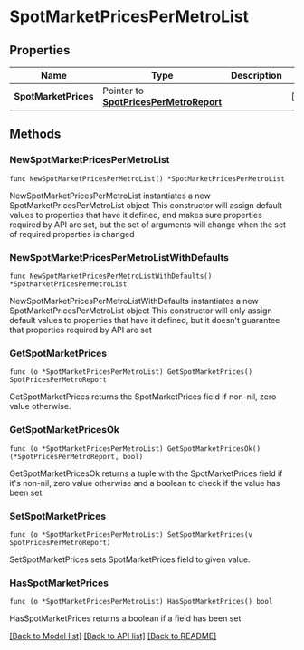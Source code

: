 # SpotMarketPricesPerMetroList

## Properties

Name | Type | Description | Notes
------------ | ------------- | ------------- | -------------
**SpotMarketPrices** | Pointer to [**SpotPricesPerMetroReport**](SpotPricesPerMetroReport.md) |  | [optional] 

## Methods

### NewSpotMarketPricesPerMetroList

`func NewSpotMarketPricesPerMetroList() *SpotMarketPricesPerMetroList`

NewSpotMarketPricesPerMetroList instantiates a new SpotMarketPricesPerMetroList object
This constructor will assign default values to properties that have it defined,
and makes sure properties required by API are set, but the set of arguments
will change when the set of required properties is changed

### NewSpotMarketPricesPerMetroListWithDefaults

`func NewSpotMarketPricesPerMetroListWithDefaults() *SpotMarketPricesPerMetroList`

NewSpotMarketPricesPerMetroListWithDefaults instantiates a new SpotMarketPricesPerMetroList object
This constructor will only assign default values to properties that have it defined,
but it doesn't guarantee that properties required by API are set

### GetSpotMarketPrices

`func (o *SpotMarketPricesPerMetroList) GetSpotMarketPrices() SpotPricesPerMetroReport`

GetSpotMarketPrices returns the SpotMarketPrices field if non-nil, zero value otherwise.

### GetSpotMarketPricesOk

`func (o *SpotMarketPricesPerMetroList) GetSpotMarketPricesOk() (*SpotPricesPerMetroReport, bool)`

GetSpotMarketPricesOk returns a tuple with the SpotMarketPrices field if it's non-nil, zero value otherwise
and a boolean to check if the value has been set.

### SetSpotMarketPrices

`func (o *SpotMarketPricesPerMetroList) SetSpotMarketPrices(v SpotPricesPerMetroReport)`

SetSpotMarketPrices sets SpotMarketPrices field to given value.

### HasSpotMarketPrices

`func (o *SpotMarketPricesPerMetroList) HasSpotMarketPrices() bool`

HasSpotMarketPrices returns a boolean if a field has been set.


[[Back to Model list]](../README.md#documentation-for-models) [[Back to API list]](../README.md#documentation-for-api-endpoints) [[Back to README]](../README.md)


